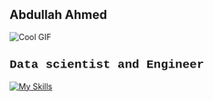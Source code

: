 ## Abdullah Ahmed 
![Cool GIF](https://wallpapercave.com/wp/wp11704456.gif)

<h2 style="font-family: 'Courier New', monospace;">Data scientist and Engineer</h2>

[![My Skills](https://skillicons.dev/icons?i=anaconda,androidstudio,apple,azure,blender,cs,css,discord,dart,docker,dotnet,flutter,github,gitlab,godot,html,java,js,linkedin,linux,lua,matlab,mongodb,netlify,nodejs,npm,opencv,pytorch,sklearn,swift,tensorflow,ts,unity,vscode&perline=12)](https://skillicons.dev)


